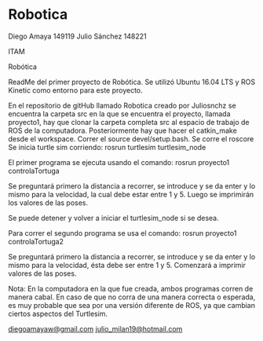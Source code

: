 # Robotica
Diego Amaya 149119
Julio Sánchez 148221

ITAM

Robótica

ReadMe del primer proyecto de Robótica.
Se utilizó Ubuntu 16.04 LTS y ROS Kinetic como entorno para este proyecto.

En el repositorio de gitHub llamado Robotica creado por Juliosnchz se encuentra la carpeta src en la que se encuentra el proyecto, llamada proyecto1, hay que clonar la carpeta completa src al espacio de trabajo de ROS de la computadora.
Posteriormente hay que hacer el catkin_make desde el workspace.
Correr el source devel/setup.bash.
Se corre el roscore
Se inicia turtle sim corriendo: rosrun turtlesim turtlesim_node

El primer programa se ejecuta usando el comando:
rosrun proyecto1 controlaTortuga

Se preguntará primero la distancia a recorrer, se introduce y se da enter y lo mismo para la velocidad, la cual debe estar entre 1 y 5.
Luego se imprimirán los valores de las poses.

Se puede detener y volver a iniciar el turtlesim_node si se desea.

Para correr el segundo programa se usa el comando:
rosrun proyecto1 controlaTortuga2

Se preguntará primero la distancia a recorrer, se introduce y se da enter y lo mismo para la velocidad, ésta debe ser entre 1 y 5.
Comenzará a imprimir valores de las poses.

Nota: En la computadora en la que fue creada, ambos programas corren de manera cabal. En caso de que no corra de una manera correcta o esperada, es muy probable que sea por una versión diferente de ROS, ya que cambian ciertos aspectos del Turtlesim.

diegoamayaw@gmail.com
julio_milan19@hotmail.com 
